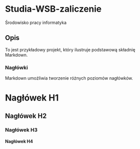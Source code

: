 # Studia-WSB-zaliczenie
Środowisko pracy informatyka

## Opis
To jest przykładowy projekt, który ilustruje podstawową składnię Markdown.

### Nagłówki
Markdown umożliwia tworzenie różnych poziomów nagłówków.

# Nagłówek H1
## Nagłówek H2
### Nagłówek H3
#### Nagłówek H4

